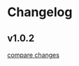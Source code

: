 # Changelog

## v1.0.2

[compare changes](https://github.com/iamsomraj/task-planner/compare/1.0.1...v1.0.2)
